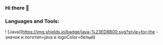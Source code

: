### Hi there 👋
### Languages and Tools:
! [Java](https://img.shields.io/badge/java-%23ED8B00.svg?style=for-the - значок и логотип=java и logoColor=белый)

<!--
**TeMbiIV/TeMbiIV** is a ✨ _special_ ✨ repository because its `README.md` (this file) appears on your GitHub profile.

Here are some ideas to get you started:

- 🔭 I’m currently working on ...
- 🌱 I’m currently learning ...
- 👯 I’m looking to collaborate on ...
- 🤔 I’m looking for help with ...
- 💬 Ask me about ...
- 📫 How to reach me: ...
- 😄 Pronouns: ...
- ⚡ Fun fact: ...
-->
